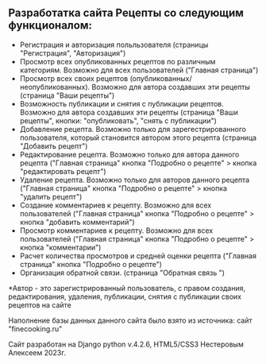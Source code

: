 ## Разработатка сайта Рецепты со следующим функционалом: 

- Регистрация и авторизация польльзователя (страницы "Регистрация", "Авторизация") 
- Просмотр всех опубликованных рецептов по различным категориям. Возможно для всех пользователей ("Главная страница")
- Просмотр всех своих рецептов (опубликованных/неопубликованных). Возможно для автора создавших эти рецепты (страница "Ваши рецепты")
- Возможность публикации и снятия с публикации рецептов. Возможно для автора создавших эти рецепты (страница "Ваши рецепты", кнопки: "опубликовать", "снять с публикации")
- Добавление рецепта. Возможно только для зарегестрированного пользователя, который становится автором этого рецепта (страница "Добавить рецепт")
- Редактирование рецепта. Возможно только для автора данного рецепта ("Главная страница" кнопка "Подробно о рецепте" > кнопка "редактировать рецепт")
- Удаление рецепта. Возможно только для авторов данного рецепта ("Главная страница" кнопка "Подробно о рецепте" > кнопка "удалить рецепт")
- Создание комментариев к рецепту. Возможно для всех пользователей ("Главная страница" кнопка "Подробно о рецепте" > кнопка "добавить комментарий")
- Просмотр комментариев к рецепту. Возможно для всех пользователей ("Главная страница" кнопка "Подробно о рецепте" > кнопка "комментарии")
- Расчет количества просмотров и средней оценки рецепта ("Главная страница" кнопка "Подробно о рецепте")
- Организация обратной связи. (страница "Обратная связь ")

*Автор - это зарегистрированный пользователь, с правом создания, редактирования, удаления, публикации, снятия с публикации своих рецептов на сайте

Наполнение базы данных данного сайта было взято из источника: сайт "finecooking.ru"

Сайт разработан на Django python v.4.2.6, HTML5/CSS3 Нестеровым Алексеем 2023г.

